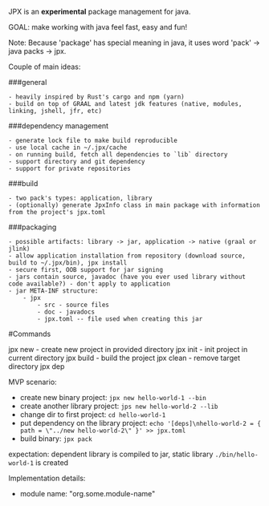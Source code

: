 JPX is an **experimental** package management for java.

GOAL: make working with java feel fast, easy and fun!

Note: Because 'package' has special meaning in java, it uses word 'pack' -> java packs -> jpx.

Couple of main ideas:

###general

    - heavily inspired by Rust's cargo and npm (yarn)
    - build on top of GRAAL and latest jdk features (native, modules, linking, jshell, jfr, etc)
    
###dependency management

    - generate lock file to make build reproducible
    - use local cache in ~/.jpx/cache
    - on running build, fetch all dependencies to `lib` directory
    - support directory and git dependency
    - support for private repositories
    
###build

    - two pack's types: application, library
    - (optionally) generate JpxInfo class in main package with information from the project's jpx.toml
    
###packaging

    - possible artifacts: library -> jar, application -> native (graal or jlink)
    - allow application installation from repository (download source, build to ~/.jpx/bin), jpx install
    - secure first, OOB support for jar signing
    - jars contain source, javadoc (have you ever used library without code available?) - don't apply to application
    - jar META-INF structure:
        - jpx
            - src - source files
            - doc - javadocs
            - jpx.toml -- file used when creating this jar

    
#Commands

jpx new <project>   - create new project in provided directory
jpx init            - init project in current directory
jpx build           - build the project
jpx clean           - remove target directory
jpx dep    
    
    
MVP scenario:

- create new binary project: `jpx new hello-world-1 --bin`    
- create another library project: `jps new hello-world-2 --lib`
- change dir to first project: `cd hello-world-1`
- put dependency on the library project: `echo '[deps]\nhello-world-2 = { path = \"../new hello-world-2\" }' >> jpx.toml`
- build binary: `jpx pack`

expectation: dependent library is compiled to jar, static library `./bin/hello-world-1` is created      
    
Implementation details:

- module name: "org.some.module-name"    
    